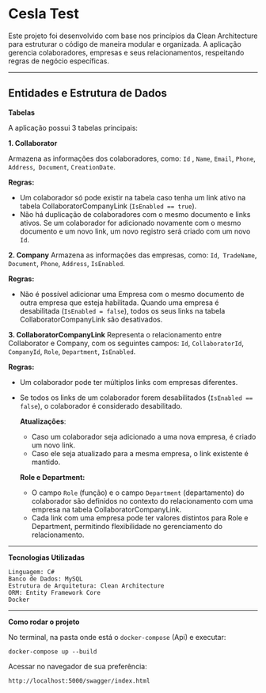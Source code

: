 
# Cesla Test

Este projeto foi desenvolvido com base nos princípios da Clean Architecture para estruturar o código de maneira modular e organizada. A aplicação gerencia colaboradores, empresas e seus relacionamentos, respeitando regras de negócio específicas.

--------

## Entidades e Estrutura de Dados

**Tabelas**

 A aplicação possui 3 tabelas principais:

   **1. Collaborator**
 
  Armazena as informações dos colaboradores, como:
            `Id` , `Name`, `Email`, `Phone`, `Address`,` Document`, `CreationDate`.

  **Regras:**
           
 - Um colaborador só pode existir na tabela caso tenha um link ativo na tabela CollaboratorCompanyLink (`IsEnabled == true`).
 - Não há duplicação de colaboradores com o mesmo documento e links ativos.
            Se um colaborador for adicionado novamente com o mesmo documento e um novo link, um novo registro será criado com um novo `Id`.

  **2. Company**
        Armazena as informações das empresas, como:
            `Id`,` TradeName`, `Document`, `Phone`, `Address`, `IsEnabled`.


 **Regras:**
-  Não é possível adicionar uma Empresa com o mesmo documento de outra empresa que esteja habilitada.
            Quando uma empresa é desabilitada (`IsEnabled = false`), todos os seus links na tabela CollaboratorCompanyLink são desativados.


**3. CollaboratorCompanyLink**
        Representa o relacionamento entre Collaborator e Company, com os seguintes campos:
            `Id`, `CollaboratorId`, `CompanyId`, `Role`, `Department`, `IsEnabled`.

**Regras:**
 - Um colaborador pode ter múltiplos links com empresas diferentes.
  - Se todos os links de um colaborador forem desabilitados (`IsEnabled == false`), o colaborador é considerado desabilitado.


       **Atualizações**:
     - Caso um colaborador seja adicionado a uma nova empresa, é criado um novo link.
     -  Caso ele seja atualizado para a mesma empresa, o link existente é mantido.

    **Role e Department:**

    -  O campo `Role` (função) e o campo `Department` (departamento) do colaborador são definidos no contexto do relacionamento com uma empresa na tabela CollaboratorCompanyLink.
    - Cada link com uma empresa pode ter valores distintos para Role e Department, permitindo flexibilidade no gerenciamento do relacionamento.

--------------------------------

**Tecnologias Utilizadas**
  
    Linguagem: C#
    Banco de Dados: MySQL
    Estrutura de Arquitetura: Clean Architecture
    ORM: Entity Framework Core
    Docker
  
  -------------------
  **Como rodar o projeto**

No terminal, na pasta onde está o `docker-compose` (Api) e executar:

    docker-compose up --build

Acessar no navegador de sua preferência:

    http://localhost:5000/swagger/index.html


                
